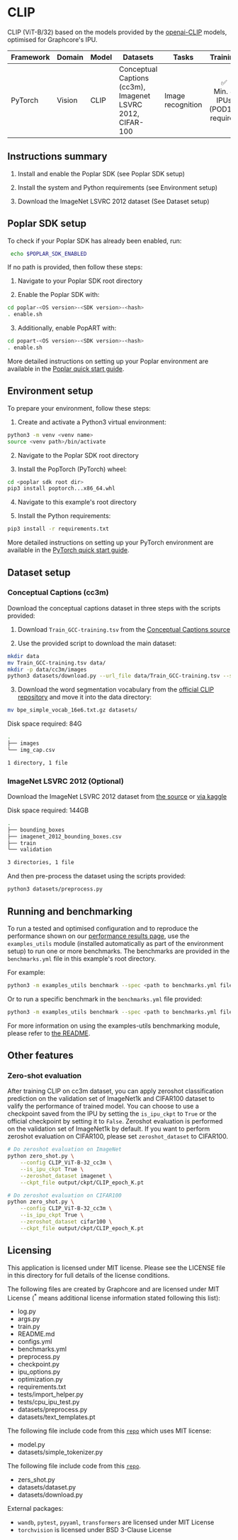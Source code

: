 # CLIP
CLIP (ViT-B/32) based on the models provided by the [openai-CLIP](https://github.com/openai/CLIP) models, optimised for Graphcore's IPU.

| Framework | Domain | Model | Datasets | Tasks | Training | Inference | Reference |
|-----------|--------|-------|----------|-------|----------|-----------|-----------|
| PyTorch | Vision | CLIP | Conceptual Captions (cc3m), Imagenet LSVRC 2012, CIFAR-100 | Image recognition | <p style="text-align: center;">✅ <br> Min. 8 IPUs (POD16) required  | <p style="text-align: center;">❌ | [Learning Transferable Visual Models From Natural Language Supervision](https://arxiv.org/abs/2103.00020) |


## Instructions summary
1. Install and enable the Poplar SDK (see Poplar SDK setup)

2. Install the system and Python requirements (see Environment setup)

3. Download the ImageNet LSVRC 2012 dataset (See Dataset setup)


## Poplar SDK setup
To check if your Poplar SDK has already been enabled, run:
```bash
 echo $POPLAR_SDK_ENABLED
 ```

If no path is provided, then follow these steps:
1. Navigate to your Poplar SDK root directory

2. Enable the Poplar SDK with:
```bash
cd poplar-<OS version>-<SDK version>-<hash>
. enable.sh
```

3. Additionally, enable PopART with:
```bash
cd popart-<OS version>-<SDK version>-<hash>
. enable.sh
```

More detailed instructions on setting up your Poplar environment are available in the [Poplar quick start guide](https://docs.graphcore.ai/projects/poplar-quick-start).


## Environment setup
To prepare your environment, follow these steps:

1. Create and activate a Python3 virtual environment:
```bash
python3 -m venv <venv name>
source <venv path>/bin/activate
```

2. Navigate to the Poplar SDK root directory

3. Install the PopTorch (PyTorch) wheel:
```bash
cd <poplar sdk root dir>
pip3 install poptorch...x86_64.whl
```

4. Navigate to this example's root directory

5. Install the Python requirements:
```bash
pip3 install -r requirements.txt
```

More detailed instructions on setting up your PyTorch environment are available in the [PyTorch quick start guide](https://docs.graphcore.ai/projects/pytorch-quick-start).

## Dataset setup
### Conceptual Captions (cc3m)
Download the conceptual captions dataset in three steps with the scripts provided:
1. Download `Train_GCC-training.tsv` from the [Conceptual Captions source](https://ai.google.com/research/ConceptualCaptions/download)

2. Use the provided script to download the main dataset:
```bash
mkdir data
mv Train_GCC-training.tsv data/
mkdir -p data/cc3m/images
python3 datasets/download.py --url_file data/Train_GCC-training.tsv --save_path data/cc3m
```

3. Download the word segmentation vocabulary from the  [official CLIP repository](https://github.com/openai/CLIP/blob/main/clip/bpe_simple_vocab_16e6.txt.gz) and move it into the data directory:

```bash
mv bpe_simple_vocab_16e6.txt.gz datasets/
```

Disk space required: 84G

```bash
.
├── images
└── img_cap.csv

1 directory, 1 file
```

### ImageNet LSVRC 2012 (Optional)
Download the ImageNet LSVRC 2012 dataset from [the source](http://image-net.org/download) or [via kaggle](https://www.kaggle.com/c/imagenet-object-localization-challenge/data)

Disk space required: 144GB

```bash
.
├── bounding_boxes
├── imagenet_2012_bounding_boxes.csv
├── train
└── validation

3 directories, 1 file
```

And then pre-process the dataset using the scripts provided:
```bash
python3 datasets/preprocess.py
```


## Running and benchmarking
To run a tested and optimised configuration and to reproduce the performance shown on our [performance results page](https://www.graphcore.ai/performance-results), use the `examples_utils` module (installed automatically as part of the environment setup) to run one or more benchmarks. The benchmarks are provided in the `benchmarks.yml` file in this example's root directory.

For example:

```bash
python3 -m examples_utils benchmark --spec <path to benchmarks.yml file>
```

Or to run a specific benchmark in the `benchmarks.yml` file provided:

```bash
python3 -m examples_utils benchmark --spec <path to benchmarks.yml file> --benchmark <name of benchmark>
```

For more information on using the examples-utils benchmarking module, please refer to [the README](https://github.com/graphcore/examples-utils/blob/master/examples_utils/benchmarks/README.md).


## Other features

### Zero-shot evaluation
After training CLIP on cc3m dataset, you can apply zeroshot classification prediction on the validation set of ImageNet1k and CIFAR100 dataset to valify the performance of trained model. You can choose to use a checkpoint saved from the IPU by setting the `is_ipu_ckpt` to `True` or the official checkpoint by setting it to `False`. Zeroshot evaluation is performed on the validation set of ImageNet1k by default. If you want to perform zeroshot evaluation on CIFAR100, please set `zeroshot_dataset` to CIFAR100.

```bash
# Do zeroshot evaluation on ImageNet
python zero_shot.py \
    --config CLIP_ViT-B-32_cc3m \
    --is_ipu_ckpt True \
    --zeroshot_dataset imagenet \
    --ckpt_file output/ckpt/CLIP_epoch_K.pt

# Do zeroshot evaluation on CIFAR100
python zero_shot.py \
    --config CLIP_ViT-B-32_cc3m \
    --is_ipu_ckpt True \
    --zeroshot_dataset cifar100 \
    --ckpt_file output/ckpt/CLIP_epoch_K.pt
```

## Licensing

This application is licensed under MIT license. Please see the LICENSE file in this directory for full details of the license conditions.

The following files are created by Graphcore and are licensed under MIT License (<sup>*</sup> means additional license information stated following this list):

* log.py
* args.py
* train.py
* README.md
* configs.yml
* benchmarks.yml
* preprocess.py
* checkpoint.py
* ipu_options.py
* optimization.py
* requirements.txt
* tests/import_helper.py
* tests/cpu_ipu_test.py
* datasets/preprocess.py
* datasets/text_templates.pt

The following file include code from this [`repo`](https://github.com/openai/CLIP) which uses MIT license:

* model.py
* datasets/simple_tokenizer.py

The following file include code from this [`repo`](https://github.com/mlfoundations/open_clip).

* zers_shot.py
* datasets/dataset.py
* datasets/download.py

External packages:
* `wandb`, `pytest`, `pyyaml`, `transformers` are licensed under MIT License
* `torchvision` is licensed under BSD 3-Clause License
